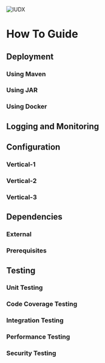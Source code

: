 ![IUDX](./iudx.png)

# How To Guide

## Deployment
### Using Maven
### Using JAR
### Using Docker

## Logging and Monitoring

## Configuration
### Vertical-1
### Vertical-2
### Vertical-3

## Dependencies
### External
### Prerequisites

## Testing
### Unit Testing
### Code Coverage Testing
### Integration Testing
### Performance Testing
### Security Testing

